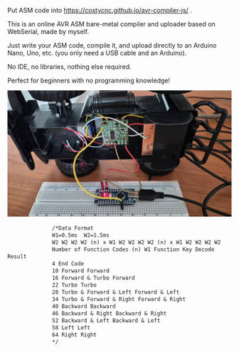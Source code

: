 Put ASM code into https://costycnc.github.io/avr-compiler-js/
.

This is an online AVR ASM bare-metal compiler and uploader based on WebSerial, made by myself.

Just write your ASM code, compile it, and upload directly to an Arduino Nano, Uno, etc. (you only need a USB cable and an Arduino).

No IDE, no libraries, nothing else required.

Perfect for beginners with no programming knowledge!



![alt text](https://raw.githubusercontent.com/costycnc/costycnc-toy-rc-car-arduino-ide/refs/heads/master/foto/rc-car.jpeg)

                  /*Data Format
                  W1=0.5ms  W2=1.5ms
                  W2 W2 W2 W2 (n) x W1 W2 W2 W2 W2 (n) x W1 W2 W2 W2 W2
                  Number of Function Codes (n) W1 Function Key Decode Result
                  4 End Code
                  10 Forward Forward
                  16 Forward & Turbo Forward
                  22 Turbo Turbo
                  28 Turbo & Forward & Left Forward & Left
                  34 Turbo & Forward & Right Forward & Right
                  40 Backward Backward
                  46 Backward & Right Backward & Right
                  52 Backward & Left Backward & Left
                  58 Left Left
                  64 Right Right
                  */


